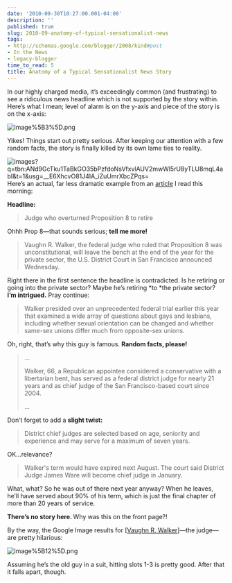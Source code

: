 ```yaml
---
date: '2010-09-30T10:27:00.001-04:00'
description: ''
published: true
slug: 2010-09-anatomy-of-typical-sensationalist-news
tags:
- http://schemas.google.com/blogger/2008/kind#post
- In the News
- legacy-blogger
time_to_read: 5
title: Anatomy of a Typical Sensationalist News Story
---
```



In our highly charged media, it’s exceedingly common (and frustrating) to see a ridiculous news headline which is not supported by the story within. Here’s what I mean; level of alarm is on the y-axis and piece of the story is on the x-axis:

![image%5B3%5D.png](image%5B3%5D.png)

Yikes! Things start out pretty serious. After keeping our attention with a few random facts, the story is finally killed by its own lame ties to reality.

![images?q=tbn:ANd9GcTku1TaBkGO35bPzfdoNsVfxvlAUV2mwWl5rU8yTLU8mqL4abI&amp;t=1&amp;usg=__E6XhcvO81J4IA_iZuUmrXbcZPqs=](images?q=tbn:ANd9GcTku1TaBkGO35bPzfdoNsVfxvlAUV2mwWl5rU8yTLU8mqL4abI&amp;t=1&amp;usg=__E6XhcvO81J4IA_iZuUmrXbcZPqs=)Here’s an actual, far less dramatic example from an <a href="http://www.latimes.com/news/nationworld/nation/wire/sns-prop8-judge,0,1452598.story">article</a> I read this morning:

<strong>Headline: </strong>
<blockquote> 

Judge who overturned Proposition 8 to retire
</blockquote>

Ohhh Prop 8—that sounds serious; <strong>tell me more!</strong>
<blockquote> 

Vaughn R. Walker, the federal judge who ruled that Proposition 8 was unconstitutional, will leave the bench at the end of the year for the private sector, the U.S. District Court in San Francisco announced Wednesday.
</blockquote>

Right there in the first sentence the headline is contradicted. Is he retiring or going into the private sector? Maybe he’s retiring *to *the private sector? <strong>I’m intrigued.</strong> Pray continue:
<blockquote> 

Walker presided over an unprecedented federal trial earlier this year that examined a wide array of questions about gays and lesbians, including whether sexual orientation can be changed and whether same-sex unions differ much from opposite-sex unions.
</blockquote>

Oh, right, that’s why this guy is famous. <strong>Random facts, please!</strong>
<blockquote> 

…  

Walker, 66, a Republican appointee considered a conservative with a libertarian bent, has served as a federal district judge for nearly 21 years and as chief judge of the San Francisco-based court since 2004.  

…
</blockquote>

Don’t forget to add a <strong>slight twist:</strong>
<blockquote> 

District chief judges are selected based on age, seniority and experience and may serve for a maximum of seven years.
</blockquote>

OK…relevance?
<blockquote> 

Walker's term would have expired next August. The court said District Judge James Ware will become chief judge in January.
</blockquote>

What, what? So he was out of there next year anyway? When he leaves, he’ll have served about 90% of his term, which is just the final chapter of more than 20 years of service. 

<strong>There’s no story here. </strong>Why was this on the front page?!

By the way, the Google Image results for [<a href="http://www.google.com/images?q=Vaughn+R.+Walker">Vaughn R. Walker</a>]—the judge—are pretty hilarious:

![image%5B12%5D.png](image%5B12%5D.png)  

Assuming he’s the old guy in a suit, hitting slots 1-3 is pretty good. After that it falls apart, though.